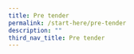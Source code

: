 ```yaml
---
title: Pre tender
permalink: /start-here/pre-tender
description: ""
third_nav_title: Pre tender
---
```



